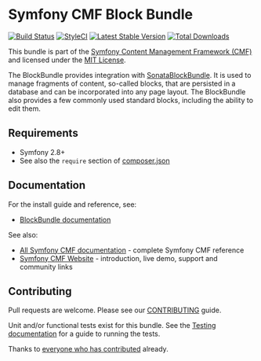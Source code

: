 # Symfony CMF Block Bundle

[![Build Status](https://travis-ci.org/symfony-cmf/block-bundle.svg?branch=master)](https://travis-ci.org/symfony-cmf/block-bundle)
[![StyleCI](https://styleci.io/repos/4123055/shield)](https://styleci.io/repos/4123055)
[![Latest Stable Version](https://poser.pugx.org/symfony-cmf/block-bundle/version.png)](https://packagist.org/packages/symfony-cmf/block-bundle)
[![Total Downloads](https://poser.pugx.org/symfony-cmf/block-bundle/d/total.png)](https://packagist.org/packages/symfony-cmf/block-bundle)

This bundle is part of the [Symfony Content Management Framework (CMF)](http://cmf.symfony.com/)
and licensed under the [MIT License](LICENSE).

The BlockBundle provides integration with
[SonataBlockBundle](https://github.com/sonata-project/SonataBlockBundle).
It is used to manage fragments of content, so-called blocks, that are persisted
in a database and can be incorporated into any page layout. The BlockBundle also
provides a few commonly used standard blocks, including the ability to edit them.


## Requirements

* Symfony 2.8+
* See also the `require` section of [composer.json](composer.json)


## Documentation

For the install guide and reference, see:

* [BlockBundle documentation](http://symfony.com/doc/master/cmf/bundles/block/index.html)

See also:

* [All Symfony CMF documentation](http://symfony.com/doc/master/cmf/index.html) - complete Symfony CMF reference
* [Symfony CMF Website](http://cmf.symfony.com/) - introduction, live demo, support and community links


## Contributing

Pull requests are welcome. Please see our
[CONTRIBUTING](https://github.com/symfony-cmf/symfony-cmf/blob/master/CONTRIBUTING.md)
guide.

Unit and/or functional tests exist for this bundle. See the
[Testing documentation](http://symfony.com/doc/master/cmf/components/testing.html)
for a guide to running the tests.

Thanks to
[everyone who has contributed](https://github.com/symfony-cmf/BlockBundle/contributors) already.
